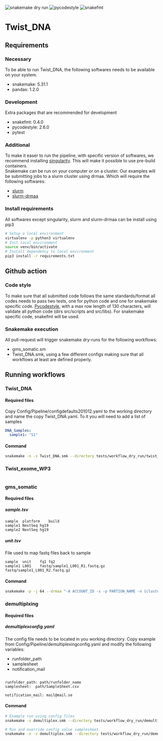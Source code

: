 ![snakemake dry run](https://github.com/clinical-genomics-uppsala/Twist_DNA/workflows/snakemake%20dry%20run/badge.svg?branch=develop)
![pycodestyle](https://github.com/clinical-genomics-uppsala/Twist_DNA/workflows/pycodestyle/badge.svg?branch=develop)
![snakefmt](https://github.com/clinical-genomics-uppsala/Twist_DNA/workflows/snakefmt/badge.svg?branch=develop)

# Twist_DNA

## Requirements
### Necessary
To be able to run Twist_DNA, the following softwares needs to be available on your system.
* snakemake: 5.31.1
* pandas: 1.2.0

### Development
Extra packages that are recommended for development
* snakefmt: 0.4.0
* pycodestyle: 2.6.0
* pytest

### Additional
To make it easer to run the pipeline, with specific version of softwares, we recommend installing
[singularity](https://sylabs.io/guides/3.0/user-guide/quick_start.html). This will make it possible to use
pre-build containers.
<br />
Snakemake can be run on your computer or on a cluster. Our examples will be submitting jobs to a slurm cluster using drmaa. Which will require the following softwares:
* [slurm](https://slurm.schedmd.com/documentation.html)
* [slurm-drmaa](https://apps.man.poznan.pl/trac/slurm-drmaa)

### Install requirements
All softwares except singularity, slurm and slurm-drmaa can be install using pip3

```bash
# Setup a local environment
virtualenv -p python3 virtualenv
# Init local environment
source venv/bin/activate
# Install dependency to local environment
pip3 install -r requirements.txt
```

## Github action
### Code style
To make sure that all submitted code follows the same standards/format all codes needs to pass two tests, one for python code and one for snakemake specific code. [Pycodestyle](https://pypi.org/project/pycodestyle/), with a max row length of 130 characters, will validate all python code (dirs src/scripts and src/libs). For snakemake specific code, snakefmt will be used.
### Snakemake execution
All pull-request will trigger snakemake dry-runs for the following workflows:
* gms_somatic.sm
* Twist_DNA.smk, using a few different configs
making sure that all workflows at least are defined properly.

## Running workflows
### Twist_DNA
#### Required files
Copy Config/Pipeline/configdefaults201012.yaml to the working directory and name the copy Twist_DNA.yaml. To it you will need to add a list of samples
```yaml
DNA_Samples:
  sample1: "S1"

```
#### Command
```bash
snakemake -n -s Twist_DNA.smk --directory tests/workflow_dry_run/twist_dna/
```
### Twist_exome_WP3
```bash

```
### gms_somatic
#### Required files
##### sample.tsv
```text
sample	platform	build
sample1	NextSeq	hg19
sample2	NextSeq	hg19
```
##### unit.tsv
File used to map fastq files back to sample
```text
sample	unit	fq1	fq2
sample1	L001	fastq/sample1_L001_R1.fastq.gz	fastq/sample1_L001_R2.fastq.gz
```

#### Command
```bash
snakemake -p -j 64 --drmaa "-A ACCOUNT_ID -s -p PARTION_NAME -n {cluster.n} -t {cluster.time}"  -s ./gms_somatic.smk --use-singularity --singularity-args "--bind /data --bind STORAGE_PATH " --cluster-config Config/Slurm/cluster.json
```

### demultiplxing
#### Required files
##### demultiplexconfig.yaml
The config file needs to be located in you working directory. Copy example from Config/Pipeline/demultiplexingconfig.yaml and modify the following variables:
* runfolder_path
* samplesheet
* notification_mail

```

runfolder_path: path/runfolder_name
samplesheet:  path/SampleSheet.csv

notification_mail: mail@mail.se

```

#### Command
```bash
# Example run using config files
snakemake -s demultiplex.smk --directory tests/workflow_dry_run/demultiplex

# Run and override config value samplesheet
snakemake -n -s demultiplex.smk --directory tests/workflow_dry_run/demultiplex/ --config samplesheet=./runfolder_name/SampleSheet.csv
```
